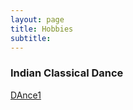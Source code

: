 ```yaml
---
layout: page
title: Hobbies
subtitle: 
---
```


### Indian Classical Dance

<a href="https://www.youtube.com/watch?v=HWWHL-_JNpc&list=RDHWWHL-_JNpc">DAnce1</a>
